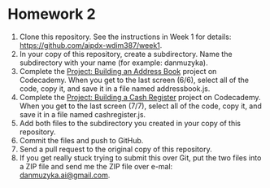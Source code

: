 Homework 2
==========

1. Clone this repository. See the instructions in Week 1 for details: <https://github.com/aipdx-wdim387/week1>.
2. In your copy of this repository, create a subdirectory. Name the subdirectory with your name (for example: danmuzyka).
3. Complete the [Project: Building an Address Book](http://www.codecademy.com/courses/building-an-address-book?curriculum_id=506324b3a7dffd00020bf661) project on Codecademy. When you get to the last screen (6/6), select all of the code, copy it, and save it in a file named addressbook.js.
4. Complete the [Project: Building a Cash Register](http://www.codecademy.com/courses/close-the-super-makert?curriculum_id=506324b3a7dffd00020bf661) project on Codecademy. When you get to the last screen (7/7), select all of the code, copy it, and save it in a file named cashregister.js.
5. Add both files to the subdirectory you created in your copy of this repository.
6. Commit the files and push to GitHub.
7. Send a pull request to the original copy of this repository.
8. If you get really stuck trying to submit this over Git, put the two files into a ZIP file and send me the ZIP file over e-mal: danmuzyka.ai@gmail.com.
